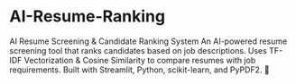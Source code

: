 # AI-Resume-Ranking
AI Resume Screening &amp; Candidate Ranking System An AI-powered resume screening tool that ranks candidates based on job descriptions. Uses TF-IDF Vectorization &amp; Cosine Similarity to compare resumes with job requirements. Built with Streamlit, Python, scikit-learn, and PyPDF2. 🚀
